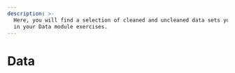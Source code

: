 ```yaml
---
description: >-
  Here, you will find a selection of cleaned and uncleaned data sets you can use
  in your Data module exercises.
---
```


# Data

